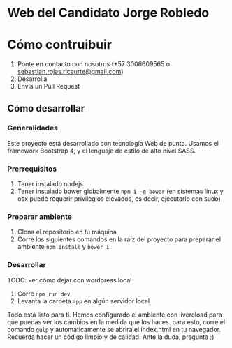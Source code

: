 # Web del Candidato Jorge Robledo

# Cómo contruibuir

1. Ponte en contacto con nosotros (+57 3006609565 o sebastian.rojas.ricaurte@gmail.com)
2. Desarrolla
3. Envía un Pull Request

## Cómo desarrollar

### Generalidades

Este proyecto está desarrollado con tecnología Web de punta. Usamos el framework Bootstrap 4, y el lenguaje de estilo de alto nivel SASS.

### Prerrequisitos

1. Tener instalado nodejs
2. Tener instalado bower globalmente `npm i -g bower` (en sistemas linux y osx puede requerir privilegios elevados, es decir, ejecutarlo con sudo)

### Preparar ambiente

1. Clona el repositorio en tu máquina
2. Corre los siguientes comandos en la raíz del proyecto para preparar el ambiente `npm install` y `bower i`

### Desarrollar

TODO: ver cómo dejar con wordpress local

1. Corre `npm run dev`
2. Levanta la carpeta `app` en algún servidor local

Todo está listo para ti. Hemos configurado el ambiente con livereload para que puedas ver los cambios en la medida que los haces. para esto, corre el comando `gulp` y automáticamente se abrirá el index.html en tu navegador. Recuerda hacer un código limpio y de calidad. Ante la duda, pregunta ;)
